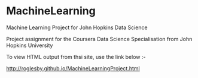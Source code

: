 # MachineLearning
Machine Learning Project for John Hopkins Data Science

Project assignment for the Coursera Data Science Specialisation from John Hopkins University

To view HTML output from thsi site, use the link below :-

http://roglesby.github.io/MachineLearningProject.html

